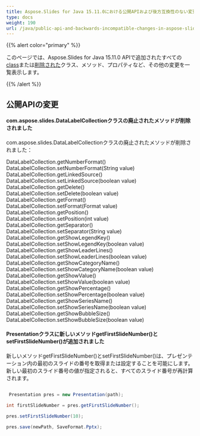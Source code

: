 ```yaml
---
title: Aspose.Slides for Java 15.11.0における公開APIおよび後方互換性のない変更
type: docs
weight: 190
url: /java/public-api-and-backwards-incompatible-changes-in-aspose-slides-for-java-15-11-0/
---
```


{{% alert color="primary" %}}

このページでは、Aspose.Slides for Java 15.11.0 APIで追加されたすべての[class](/slides/java/public-api-and-backwards-incompatible-changes-in-aspose-slides-for-java-15-11-0/)または[削除された](/slides/java/public-api-and-backwards-incompatible-changes-in-aspose-slides-for-java-15-11-0/)クラス、メソッド、プロパティなど、その他の変更を一覧表示します。

{{% /alert %}}
## **公開APIの変更**
#### **com.aspose.slides.DataLabelCollectionクラスの廃止されたメソッドが削除されました**
com.aspose.slides.DataLabelCollectionクラスの廃止されたメソッドが削除されました：

DataLabelCollection.getNumberFormat()  
DataLabelCollection.setNumberFormat(String value)  
DataLabelCollection.getLinkedSource()  
DataLabelCollection.setLinkedSource(boolean value)  
DataLabelCollection.getDelete()  
DataLabelCollection.setDelete(boolean value)  
DataLabelCollection.getFormat()  
DataLabelCollection.setFormat(Format value)  
DataLabelCollection.getPosition()  
DataLabelCollection.setPosition(int value)  
DataLabelCollection.getSeparator()  
DataLabelCollection.setSeparator(String value)  
DataLabelCollection.getShowLegendKey()  
DataLabelCollection.setShowLegendKey(boolean value)  
DataLabelCollection.getShowLeaderLines()  
DataLabelCollection.setShowLeaderLines(boolean value)  
DataLabelCollection.getShowCategoryName()  
DataLabelCollection.setShowCategoryName(boolean value)  
DataLabelCollection.getShowValue()  
DataLabelCollection.setShowValue(boolean value)  
DataLabelCollection.getShowPercentage()  
DataLabelCollection.setShowPercentage(boolean value)  
DataLabelCollection.getShowSeriesName()  
DataLabelCollection.setShowSeriesName(boolean value)  
DataLabelCollection.getShowBubbleSize()  
DataLabelCollection.setShowBubbleSize(boolean value)  

#### **Presentationクラスに新しいメソッドgetFirstSlideNumber()とsetFirstSlideNumber()が追加されました**
新しいメソッドgetFirstSlideNumber()とsetFirstSlideNumber()は、プレゼンテーション内の最初のスライドの番号を取得または設定することを可能にします。新しい最初のスライド番号の値が指定されると、すべてのスライド番号が再計算されます。

``` java

 Presentation pres = new Presentation(path);

int firstSlideNumber = pres.getFirstSlideNumber();

pres.setFirstSlideNumber(10);

pres.save(newPath, SaveFormat.Pptx);

```